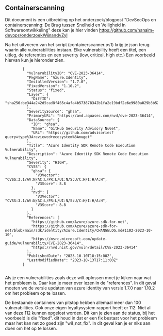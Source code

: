 
## Containerscanning

Dit document is een uitbreiding op het onderzoek/blogpost "DevSecOps en containerscanning: De Brug tussen Snelheid en Veiligheid in Softwareontwikkeling" deze kan je hier vinden https://github.com/hanaim-devops/onderzoekWijnandvZyl


Na het uitvoeren van het script (containerscanner.ps1) krijg je json terug waarin alle vulnerabilities instaan. Elke vulnerability heeft een titel, een uitleg, de referenties en een severity (low, critical, high etc.)
Een voorbeeld hiervan kun je hieronder zien.

```  
        {
          "VulnerabilityID": "CVE-2023-36414",
          "PkgName": "Azure.Identity",
          "InstalledVersion": "1.7.0",
          "FixedVersion": "1.10.2",
          "Status": "fixed",
          "Layer": {
            "DiffID": "sha256:be344a242d5cad8f465c4afa4b573878342b1fa2e19bdf2e6e9980a029b3b521"
          },
          "SeveritySource": "ghsa",
          "PrimaryURL": "https://avd.aquasec.com/nvd/cve-2023-36414",
          "DataSource": {
            "ID": "ghsa",
            "Name": "GitHub Security Advisory NuGet",
            "URL": "https://github.com/advisories?query=type%3Areviewed+ecosystem%3Anuget"
          },
          "Title": "Azure Identity SDK Remote Code Execution Vulnerability",
          "Description": "Azure Identity SDK Remote Code Execution Vulnerability",
          "Severity": "HIGH",
          "CVSS": {
            "ghsa": {
              "V3Vector": "CVSS:3.1/AV:N/AC:L/PR:L/UI:N/S:U/C:H/I:H/A:H",
              "V3Score": 8.8
            },
            "nvd": {
              "V3Vector": "CVSS:3.1/AV:N/AC:L/PR:L/UI:N/S:U/C:H/I:H/A:H",
              "V3Score": 8.8
            }
          },
          "References": [
            "https://github.com/Azure/azure-sdk-for-net",
            "https://github.com/Azure/azure-sdk-for-net/blob/main/sdk/identity/Azure.Identity/CHANGELOG.md#1102-2023-10-10",
            "https://msrc.microsoft.com/update-guide/vulnerability/CVE-2023-36414",
            "https://nvd.nist.gov/vuln/detail/CVE-2023-36414"
          ],
          "PublishedDate": "2023-10-10T18:15:00Z",
          "LastModifiedDate": "2023-10-13T17:11:00Z"
        }
      
```
Als je een vulnerabilities zoals deze wilt oplossen moet je kijken naar wat het probleem is. Daar kan je meer over lezen in de "references". In dit geval moeten we de versie updaten van azure identity van versie 1.7.0 naar 1.10.2 om het probleem op te lossen.

De bestaande containers van pitstop hebben allemaal meer dan 100 vulnerabilities. Ook onze eigen loyaltysystem rapport heeft er 112. Niet al van deze 112 kunnen opgelost worden. Dit kan je zien aan de status, bij het voorbeeld is die "fixed". dit houd in dat er een fix bestaat voor het probleem maar het kan net zo goed zijn "wil_not_fix". In dit geval kan je er niks aan doen om het op te lossen.





